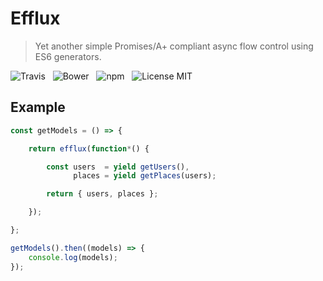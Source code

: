 # Efflux

> Yet another simple Promises/A+ compliant async flow control using ES6 generators.

![Travis](http://img.shields.io/travis/Wildhoney/Efflux.svg?style=flat-square)
&nbsp;
![Bower](https://img.shields.io/bower/v/efflux.svg?style=flat-square)
&nbsp;
![npm](http://img.shields.io/npm/v/efflux.svg?style=flat-square)
&nbsp;
![License MIT](http://img.shields.io/badge/License-MIT-lightgrey.svg?style=flat-square)

## Example

```javascript
const getModels = () => {

    return efflux(function*() {

        const users  = yield getUsers(),
              places = yield getPlaces(users);

        return { users, places };

    });

};

getModels().then((models) => {
    console.log(models);
});
```
